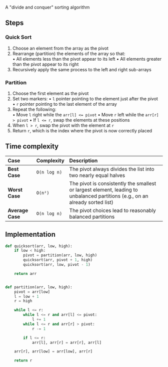 A "divide and conquer" sorting algorithm

## Steps

### Quick Sort

1. Choose an element from the array as the pivot
2. Rearrange (partition) the elements of the array so that:  
   • All elements less than the pivot appear to its left
   • All elements greater than the pivot appear to its right
3. Recursively apply the same process to the left and right sub-arrays
### Partition

1. Choose the first element as the pivot
2. Set two markers:
   • `l` pointer pointing to the element just after the pivot  
   • `r` pointer pointing to the last element of the array
3. Repeat the following:  
   • Move `l` right while the `arr[l] <= pivot`
   • Move `r` left while the `arr[r] > pivot`
   • If `l <= r`, swap the elements at these positions
4. When `l > r`, swap the pivot with the element at `r`
5. Return `r`, which is the index where the pivot is now correctly placed

## Time complexity
| Case             | Complexity   | Description                                                                                                                   |
| :--------------- | :----------- | :---------------------------------------------------------------------------------------------------------------------------- |
| **Best Case**    | `O(n log n)` | The pivot always divides the list into two nearly equal halves                                                                |
| **Worst Case**   | `O(n²)`      | The pivot is consistently the smallest or largest element, leading to unbalanced partitions (e.g., on an already sorted list) |
| **Average Case** | `O(n log n)` | The pivot choices lead to reasonably balanced partitions                                                                      |

## Implementation

```python
def quicksort(arr, low, high):
    if low < high:
        pivot = partition(arr, low, high)
        quicksort(arr, pivot + 1, high)
        quicksort(arr, low, pivot - 1)

    return arr


def partition(arr, low, high):
    pivot = arr[low]
    l = low + 1
    r = high

    while l <= r:
        while l <= r and arr[l] <= pivot:
            l += 1
        while l <= r and arr[r] > pivot:
            r -= 1

        if l <= r:
            arr[l], arr[r] = arr[r], arr[l]

    arr[r], arr[low] = arr[low], arr[r]

    return r
```
